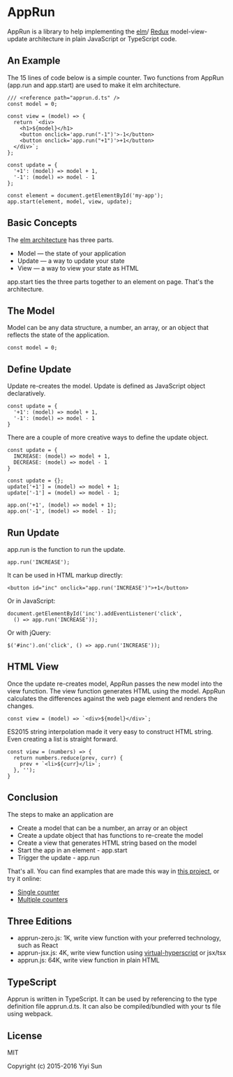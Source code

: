 # AppRun

AppRun is a library to help implementing the [elm](http://elm-lang.org/)/
[Redux](http://redux.js.org/) model-view-update architecture in plain JavaScript
or TypeScript code.

## An Example

The 15 lines of code below is a simple counter. Two functions from AppRun
(app.run and app.start) are used to make it elm architecture.
```
/// <reference path="apprun.d.ts" />
const model = 0;

const view = (model) => {
  return `<div>
    <h1>${model}</h1>
    <button onclick='app.run("-1")'>-1</button>
    <button onclick='app.run("+1")'>+1</button>
  </div>`;
};

const update = {
  '+1': (model) => model + 1,
  '-1': (model) => model - 1
};

const element = document.getElementById('my-app');
app.start(element, model, view, update);
```

## Basic Concepts

The [elm architecture](https://guide.elm-lang.org/architecture/) has three parts.

* Model — the state of your application
* Update — a way to update your state
* View — a way to view your state as HTML

app.start ties the three parts together to an element on page. That's the architecture.

## The Model

Model can be any data structure, a number, an array, or an object that reflects
the state of the application.
```
const model = 0;
```

## Define Update

Update re-creates the model. Update is defined as JavaScript object declaratively.
```
const update = {
  '+1': (model) => model + 1,
  '-1': (model) => model - 1
}
```
There are a couple of more creative ways to define the update object.

```
const update = {
  INCREASE: (model) => model + 1,
  DECREASE: (model) => model - 1
}
```
```
const update = {};
update['+1'] = (model) => model + 1;
update['-1'] = (model) => model - 1;
```
```
app.on('+1', (model) => model + 1);
app.on('-1', (model) => model - 1);
```
## Run Update

app.run is the function to run the update.
```
app.run('INCREASE');
```
It can be used in HTML markup directly:
```
<button id="inc" onclick="app.run('INCREASE')">+1</button>
```
Or in JavaScript:
```
document.getElementById('inc').addEventListener('click',
  () => app.run('INCREASE'));
```
Or with jQuery:
```
$('#inc').on('click', () => app.run('INCREASE'));
```

## HTML View

Once the update re-creates model, AppRun passes the new model into the view function.
The view function generates HTML using the model. AppRun calculates the differences
against the web page element and renders the changes.

```
const view = (model) => `<div>${model}</div>`;
```
ES2015 string interpolation made it very easy to construct HTML string. Even
creating a list is straight forward.
```
const view = (numbers) => {
  return numbers.reduce(prev, curr) {
    prev + `<li>${curr}</li>`;
  }, '');
}
```

## Conclusion

The steps to make an application are

* Create a model that can be a number, an array or an object
* Create a update object that has functions to re-create the model
* Create a view that generates HTML string based on the model
* Start the app in an element - app.start
* Trigger the update - app.run

That's all. You can find examples that are made this way in
[this project](https://github.com/yysun/apprun-examples), or try it online:

* [Single counter](https://jsfiddle.net/ap1kgyeb/)
* [Multiple counters](https://jsfiddle.net/ap1kgyeb/1/)

## Three Editions

* apprun-zero.js: 1K, write view function with your preferred technology, such as React
* apprun-jsx.js: 4K, write view function using [virtual-hyperscript](https://github.com/Matt-Esch/virtual-dom/blob/master/virtual-hyperscript/README.md) or jsx/tsx
* apprun.js: 64K, write view function in plain HTML


## TypeScript

Apprun is written in TypeScript. It can be used by referencing to the type definition
file apprun.d.ts. It can also be compiled/bundled with your ts file using webpack.


## License

MIT

Copyright (c) 2015-2016 Yiyi Sun